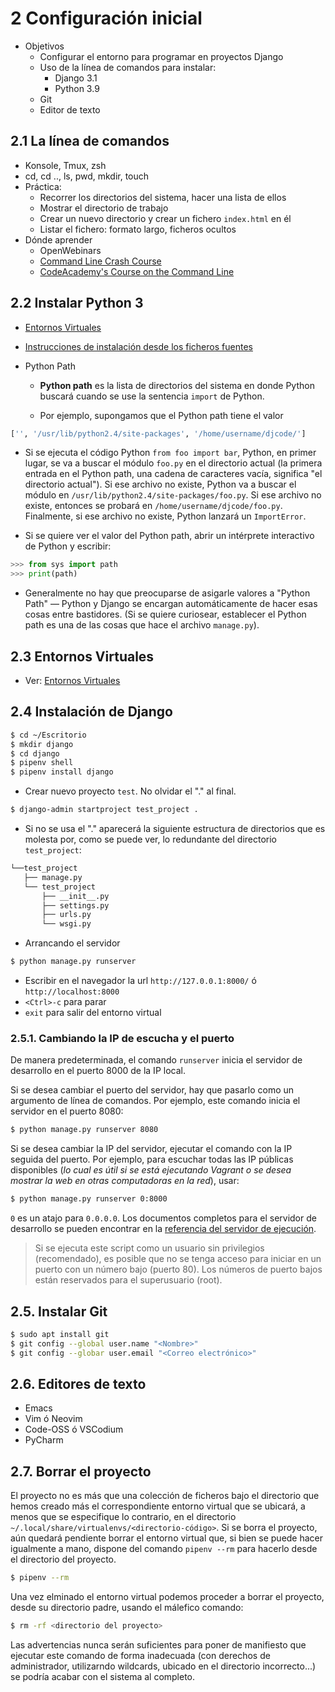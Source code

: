 # 2 Configuración inicial

- Objetivos 
  - Configurar el entorno para programar en proyectos Django
  - Uso de la línea de comandos para instalar: 
    - Django 3.1
    - Python 3.9
  - Git
  - Editor de texto

## 2.1 La línea de comandos

- Konsole, Tmux, zsh
- cd, cd .., ls, pwd, mkdir, touch
- Práctica: 
  - Recorrer los directorios del sistema, hacer una lista de ellos
  - Mostrar el directorio de trabajo
  - Crear un nuevo directorio y crear un fichero `index.html` en él
  - Listar el fichero: formato largo, ficheros ocultos
- Dónde aprender 
  - OpenWebinars
  - [Command Line Crash Course](https://learnpythonthehardway.org/book/appendixa.html)
  - [CodeAcademy's Course on the Command Line](https://www.codecademy.com/learn/learn-the-command-line)

## 2.2 Instalar Python 3

- [Entornos Virtuales](https://mentecatodev.github.io/intermezzo/entornos_virtuales/)

- [Instrucciones de instalación desde los ficheros fuentes](https://solarianprogrammer.com/2017/06/30/building-python-ubuntu-wsl-debian/)

- Python Path
  
  - **Python path** es la lista de directorios del sistema en donde Python buscará cuando se use la sentencia `import` de Python.
  
  - Por ejemplo, supongamos que el Python path tiene el valor 
    
```python
['', '/usr/lib/python2.4/site-packages', '/home/username/djcode/']
```

  - Si se ejecuta el código Python `from foo import bar`, Python, en primer lugar, se va a buscar el módulo `foo.py` en el directorio actual (la primera entrada en el Python path, una cadena de caracteres vacía, significa "el directorio actual"). Si ese archivo no existe, Python va a buscar el módulo en `/usr/lib/python2.4/site-packages/foo.py`. Si ese archivo no existe, entonces se probará en `/home/username/djcode/foo.py`. Finalmente, si ese archivo no existe, Python lanzará un `ImportError`.
  
  - Si se quiere ver el valor del Python path, abrir un intérprete interactivo de Python y escribir:
```python
>>> from sys import path
>>> print(path)
```
  - Generalmente no hay que preocuparse de asigarle valores a "Python Path" — Python y Django se encargan automáticamente de hacer esas cosas entre bastidores. (Si se quiere curiosear, establecer el Python path es una de las cosas que hace el archivo `manage.py`).

## 2.3 Entornos Virtuales

- Ver: [Entornos Virtuales](https://mentecatodev.github.io/intermezzo/entornos_virtuales/)

## 2.4 Instalación de Django

```bash
$ cd ~/Escritorio
$ mkdir django
$ cd django
$ pipenv shell
$ pipenv install django
```

- Crear nuevo proyecto `test`. No olvidar el "." al final.

```bash
$ django-admin startproject test_project .
```

- Si no se usa el "." aparecerá la siguiente estructura de directorios que es molesta por, como se puede ver, lo redundante del directorio `test_project`:

```bash
└──test_project
   ├── manage.py
   └── test_project
       ├── __init__.py
       ├── settings.py
       ├── urls.py
       └── wsgi.py
```

- Arrancando el servidor

```bash
$ python manage.py runserver
```

- Escribir en el navegador la url `http://127.0.0.1:8000/` ó `http://localhost:8000`
- `<Ctrl>-c` para parar
- `exit` para salir del entorno virtual

### 2.5.1. Cambiando la IP de escucha y el puerto

De manera predeterminada, el comando `runserver` inicia el servidor de desarrollo en el puerto 8000 de la IP local.

Si se desea cambiar el puerto del servidor, hay que pasarlo como un argumento de línea de comandos. Por ejemplo, este comando inicia el servidor en el puerto 8080:

```bash
$ python manage.py runserver 8080
```

Si se desea cambiar la IP del servidor, ejecutar el comando con la IP seguida del puerto. Por ejemplo, para escuchar todas las IP públicas disponibles (*lo cual es útil si se está ejecutando Vagrant o se desea mostrar la web en otras computadoras en la red*), usar:

```bash
$ python manage.py runserver 0:8000
```

`0` es un atajo para `0.0.0.0`. Los documentos completos para el servidor de desarrollo se pueden encontrar en la [referencia del servidor de ejecución](https://docs.djangoproject.com/en/3.0/ref/django-admin/#runserver).

> Si se ejecuta este script como un usuario sin privilegios (recomendado), es posible que no se tenga acceso para iniciar en un puerto con un número bajo (puerto 80). Los números de puerto bajos están reservados para el superusuario (root).

## 2.5. Instalar Git

```bash
$ sudo apt install git
$ git config --global user.name "<Nombre>"
$ git config --globar user.email "<Correo electrónico>"
```

## 2.6. Editores de texto

- Emacs
- Vim ó Neovim
- Code-OSS ó VSCodium
- PyCharm

## 2.7. Borrar el proyecto

El proyecto no es más que una colección de ficheros bajo el directorio que hemos creado más el correspondiente entorno virtual que se ubicará, a menos que se especifique lo contrario, en el directorio `~/.local/share/virtualenvs/<directorio-código>`. Si se borra el proyecto, aún quedará pendiente borrar el entorno virtual que, si bien se puede hacer igualmente a mano, dispone del comando `pipenv --rm` para hacerlo desde el directorio del proyecto.

```bash
$ pipenv --rm
```

Una vez elminado el entorno virtual podemos proceder a borrar el proyecto, desde su directorio padre, usando el málefico comando: 

```bash
$ rm -rf <directorio del proyecto>
```

Las advertencias nunca serán suficientes para poner de manifiesto que ejecutar este comando de forma inadecuada (con derechos de administrador, utilizarndo wildcards, ubicado en el directorio incorrecto...) se podría acabar con el sistema al completo.
